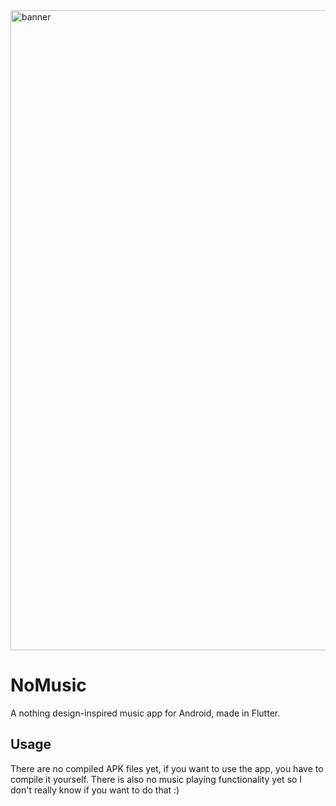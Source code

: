
<img width="1833" height="1024" alt="banner" src="https://github.com/user-attachments/assets/5bf6cd73-a1b7-47dd-af92-d22661c1b10c" />

# NoMusic
A nothing design-inspired music app for Android, made in Flutter.

## Usage
There are no compiled APK files yet, if you want to use the app, you have to compile it yourself. There is also no music playing functionality yet so I don't really know if you want to do that :)
